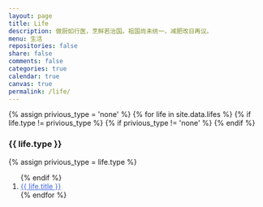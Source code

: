 ```yaml
---
layout: page
title: Life
description: 做厨如行医，烹鲜若治国。祖国尚未统一，减肥改日再议。
menu: 生活
repositories: false
share: false
comments: false
categories: true
calendar: true
canvas: true
permalink: /life/
---
```



<div>
  {% assign privious_type = 'none' %}
  {% for life in site.data.lifes %}
    {% if life.type != privious_type %}
      {% if privious_type != 'none' %}
        </ol>
      {% endif %}
      <h3>{{ life.type }}</h3>
      {% assign privious_type = life.type %}
      <ol class="posts-list" >
    {% endif %}
    <li class="posts-list-item">
      <a class="posts-list-name" style="color:#4169E1" href="{{ life.url }}" target="_blank">{{ life.title }}</a>
    </li>
  {% endfor %}
  </ol>
</div>